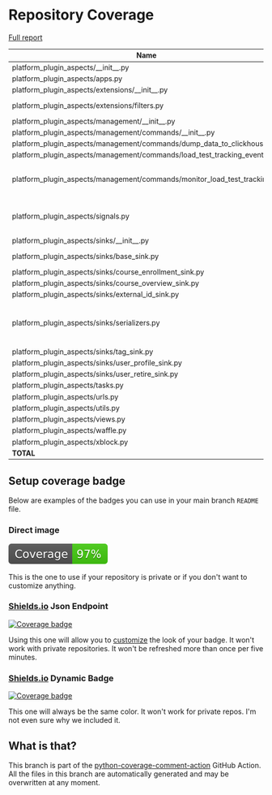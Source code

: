 # Repository Coverage

[Full report](https://htmlpreview.github.io/?https://github.com/saraburns1/platform-plugin-aspects/blob/python-coverage-comment-action-data/htmlcov/index.html)

| Name                                                                           |    Stmts |     Miss |   Branch |   BrPart |   Cover |   Missing |
|------------------------------------------------------------------------------- | -------: | -------: | -------: | -------: | ------: | --------: |
| platform\_plugin\_aspects/\_\_init\_\_.py                                      |        4 |        0 |        0 |        0 |    100% |           |
| platform\_plugin\_aspects/apps.py                                              |        9 |        0 |        0 |        0 |    100% |           |
| platform\_plugin\_aspects/extensions/\_\_init\_\_.py                           |        0 |        0 |        0 |        0 |    100% |           |
| platform\_plugin\_aspects/extensions/filters.py                                |       35 |        2 |        2 |        1 |     92% |42-43, 46->51 |
| platform\_plugin\_aspects/management/\_\_init\_\_.py                           |        0 |        0 |        0 |        0 |    100% |           |
| platform\_plugin\_aspects/management/commands/\_\_init\_\_.py                  |        0 |        0 |        0 |        0 |    100% |           |
| platform\_plugin\_aspects/management/commands/dump\_data\_to\_clickhouse.py    |       64 |        0 |       16 |        0 |    100% |           |
| platform\_plugin\_aspects/management/commands/load\_test\_tracking\_events.py  |      111 |        0 |        6 |        0 |    100% |           |
| platform\_plugin\_aspects/management/commands/monitor\_load\_test\_tracking.py |      157 |        5 |       16 |        2 |     95% |158->162, 176-184 |
| platform\_plugin\_aspects/signals.py                                           |       33 |        8 |        0 |        0 |     76% |77-93, 191, 229, 267 |
| platform\_plugin\_aspects/sinks/\_\_init\_\_.py                                |        7 |        0 |        0 |        0 |    100% |           |
| platform\_plugin\_aspects/sinks/base\_sink.py                                  |      156 |        2 |       36 |        1 |     98% |   365-368 |
| platform\_plugin\_aspects/sinks/course\_enrollment\_sink.py                    |       11 |        0 |        0 |        0 |    100% |           |
| platform\_plugin\_aspects/sinks/course\_overview\_sink.py                      |       96 |        0 |       20 |        0 |    100% |           |
| platform\_plugin\_aspects/sinks/external\_id\_sink.py                          |       11 |        0 |        0 |        0 |    100% |           |
| platform\_plugin\_aspects/sinks/serializers.py                                 |       82 |        7 |        6 |        2 |     88% |30, 32-35, 210, 234, 259 |
| platform\_plugin\_aspects/sinks/tag\_sink.py                                   |       23 |        0 |        0 |        0 |    100% |           |
| platform\_plugin\_aspects/sinks/user\_profile\_sink.py                         |       11 |        0 |        0 |        0 |    100% |           |
| platform\_plugin\_aspects/sinks/user\_retire\_sink.py                          |       22 |        0 |        4 |        0 |    100% |           |
| platform\_plugin\_aspects/tasks.py                                             |       21 |        0 |        2 |        0 |    100% |           |
| platform\_plugin\_aspects/urls.py                                              |        5 |        0 |        0 |        0 |    100% |           |
| platform\_plugin\_aspects/utils.py                                             |      105 |        0 |       28 |        0 |    100% |           |
| platform\_plugin\_aspects/views.py                                             |       51 |        0 |        2 |        0 |    100% |           |
| platform\_plugin\_aspects/waffle.py                                            |        1 |        0 |        0 |        0 |    100% |           |
| platform\_plugin\_aspects/xblock.py                                            |       72 |        0 |       12 |        0 |    100% |           |
|                                                                      **TOTAL** | **1087** |   **24** |  **150** |    **6** | **97%** |           |


## Setup coverage badge

Below are examples of the badges you can use in your main branch `README` file.

### Direct image

[![Coverage badge](https://raw.githubusercontent.com/saraburns1/platform-plugin-aspects/python-coverage-comment-action-data/badge.svg)](https://htmlpreview.github.io/?https://github.com/saraburns1/platform-plugin-aspects/blob/python-coverage-comment-action-data/htmlcov/index.html)

This is the one to use if your repository is private or if you don't want to customize anything.

### [Shields.io](https://shields.io) Json Endpoint

[![Coverage badge](https://img.shields.io/endpoint?url=https://raw.githubusercontent.com/saraburns1/platform-plugin-aspects/python-coverage-comment-action-data/endpoint.json)](https://htmlpreview.github.io/?https://github.com/saraburns1/platform-plugin-aspects/blob/python-coverage-comment-action-data/htmlcov/index.html)

Using this one will allow you to [customize](https://shields.io/endpoint) the look of your badge.
It won't work with private repositories. It won't be refreshed more than once per five minutes.

### [Shields.io](https://shields.io) Dynamic Badge

[![Coverage badge](https://img.shields.io/badge/dynamic/json?color=brightgreen&label=coverage&query=%24.message&url=https%3A%2F%2Fraw.githubusercontent.com%2Fsaraburns1%2Fplatform-plugin-aspects%2Fpython-coverage-comment-action-data%2Fendpoint.json)](https://htmlpreview.github.io/?https://github.com/saraburns1/platform-plugin-aspects/blob/python-coverage-comment-action-data/htmlcov/index.html)

This one will always be the same color. It won't work for private repos. I'm not even sure why we included it.

## What is that?

This branch is part of the
[python-coverage-comment-action](https://github.com/marketplace/actions/python-coverage-comment)
GitHub Action. All the files in this branch are automatically generated and may be
overwritten at any moment.